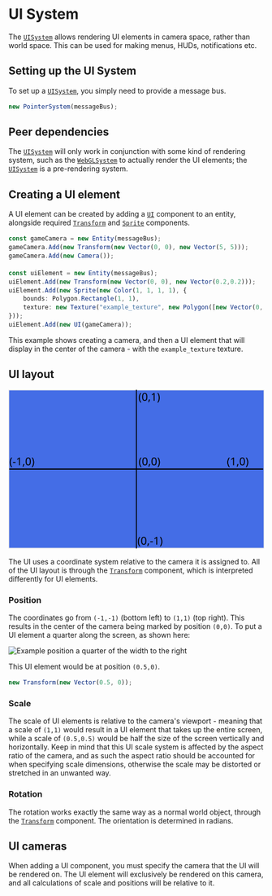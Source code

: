 # UI System

The [`UISystem`](../../reference/classes/uisystem) allows rendering UI elements
in camera space, rather than world space. This can be used for making menus,
HUDs, notifications etc.

## Setting up the UI System

To set up a [`UISystem`](../../reference/classes/uisystem), you simply need to
provide a message bus.

```typescript
new PointerSystem(messageBus);
```

## Peer dependencies

The [`UISystem`](../../reference/classes/uisystem) will only work in conjunction
with some kind of rendering system, such as the
[`WebGLSystem`](../../reference/classes/webglsystem) to actually render the UI
elements; the [`UISystem`](../../reference/classes/uisystem) is a pre-rendering
system.

## Creating a UI element

A UI element can be created by adding a [`UI`](../../reference/classes/ui)
component to an entity, alongside required
[`Transform`](../../reference/classes/transform) and
[`Sprite`](../../reference/classes/sprite) components.

```typescript
const gameCamera = new Entity(messageBus);
gameCamera.Add(new Transform(new Vector(0, 0), new Vector(5, 5)));
gameCamera.Add(new Camera());

const uiElement = new Entity(messageBus);
uiElement.Add(new Transform(new Vector(0, 0), new Vector(0.2,0.2)));
uiElement.Add(new Sprite(new Color(1, 1, 1, 1), {
    bounds: Polygon.Rectangle(1, 1),
    texture: new Texture("example_texture", new Polygon([new Vector(0, 0), new Vector(1, 0), new Vector(1, 1), new Vector(0, 1)]).GetFloat32Array())
}));
uiElement.Add(new UI(gameCamera));
```

This example shows creating a camera, and then a UI element that will display in
the center of the camera - with the `example_texture` texture.

## UI layout

![UI coordinate system](../assets/ui_dimensions.svg)

The UI uses a coordinate system relative to the camera it is assigned to. All of
the UI layout is through the [`Transform`](../../reference/classes/transform)
component, which is interpreted differently for UI elements.  

### Position
The coordinates go from `(-1,-1)` (bottom left) to `(1,1)` (top right). This
results in the center of the camera being marked by position `(0,0)`. To put a
UI element a quarter along the screen, as shown here:

![Example position a quarter of the width to the
right](../assets/ui_example_position.svg)

This UI element would be at position `(0.5,0)`.
```typescript
new Transform(new Vector(0.5, 0));
```

### Scale

The scale of UI elements is relative to the camera's viewport - meaning that a
scale of `(1,1)` would result in a UI element that takes up the entire screen,
while a scale of `(0.5,0.5)` would be half the size of the screen vertically and
horizontally. Keep in mind that this UI scale system is affected by the aspect
ratio of the camera, and as such the aspect ratio should be accounted for when
specifying scale dimensions, otherwise the scale may be distorted or stretched
in an unwanted way.

### Rotation

The rotation works exactly the same way as a normal world object, through the
[`Transform`](../../reference/classes/transform) component. The orientation is
determined in radians.

## UI cameras

When adding a UI component, you must specify the camera that the UI will be
rendered on. The UI element will exclusively be rendered on this camera, and all
calculations of scale and positions will be relative to it.